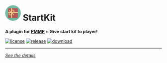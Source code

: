 # <img src="./assets/icon/index.svg" height="50" width="50"> StartKit  
__A plugin for [PMMP](https://pmmp.io) :: Give start kit to player!__  

[![license](https://img.shields.io/github/license/Blugin/StartKit-PMMP.svg?label=License)](./LICENSE)
[![release](https://img.shields.io/github/release/Blugin/StartKit-PMMP.svg?label=Release)](../../releases/latest)
[![download](https://img.shields.io/github/downloads/Blugin/StartKit-PMMP/total.svg?label=Download)](../../releases/latest)
  
*****
  
[*See the details*](../../wiki)  
